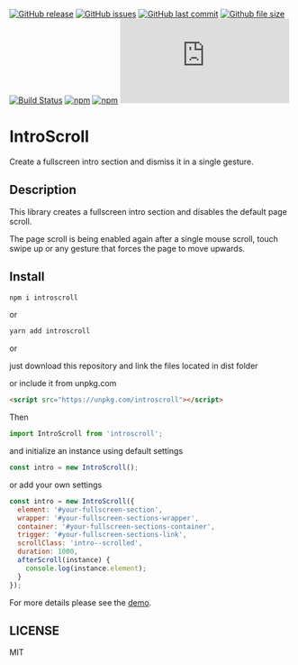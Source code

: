 [![GitHub release](https://img.shields.io/github/release/scriptex/IntroScroll.svg)](https://github.com/scriptex/IntroScroll/releases/latest)
[![GitHub issues](https://img.shields.io/github/issues/scriptex/IntroScroll.svg)](https://github.com/scriptex/IntroScroll/issues)
[![GitHub last commit](https://img.shields.io/github/last-commit/scriptex/IntroScroll.svg)](https://github.com/scriptex/IntroScroll/commits/master)
[![Github file size](https://img.shields.io/github/size/scriptex/IntroScroll/dist/introscroll.min.js.svg)](https://github.com/scriptex/IntroScroll)
[![Build Status](https://travis-ci.com/scriptex/IntroScroll.svg?branch=master)](https://travis-ci.com/scriptex/IntroScroll)
[![npm](https://img.shields.io/npm/dt/introscroll.svg)](https://www.npmjs.com/package/introscroll)
[![npm](https://img.shields.io/npm/v/introscroll.svg)](https://www.npmjs.com/package/introscroll)
[![Analytics](https://ga-beacon.appspot.com/UA-83446952-1/github.com/scriptex/IntroScroll/README.md)](https://github.com/scriptex/IntroScroll/)

# IntroScroll

Create a fullscreen intro section and dismiss it in a single gesture.

## Description

This library creates a fullscreen intro section and disables the default page scroll.

The page scroll is being enabled again after a single mouse scroll, touch swipe up or any gesture that forces the page to move upwards.

## Install

```sh
npm i introscroll
```

or

```sh
yarn add introscroll
```

or

just download this repository and link the files located in dist folder

or include it from unpkg.com

```html
<script src="https://unpkg.com/introscroll"></script>
```

Then

```javascript
import IntroScroll from 'introscroll';
```

and initialize an instance using default settings

```javascript
const intro = new IntroScroll();
```

or add your own settings

```javascript
const intro = new IntroScroll({
  element: '#your-fullscreen-section',
  wrapper: '#your-fullscreen-sections-wrapper',
  container: '#your-fullscreen-sections-container',
  trigger: '#your-fullscreen-sections-link',
  scrollClass: 'intro--scrolled',
  duration: 1000,
  afterScroll(instance) {
    console.log(instance.element);
  }
});
```

For more details please see the [demo](https://github.com/scriptex/IntroScroll/blob/master/demo/index.html).

## LICENSE

MIT
